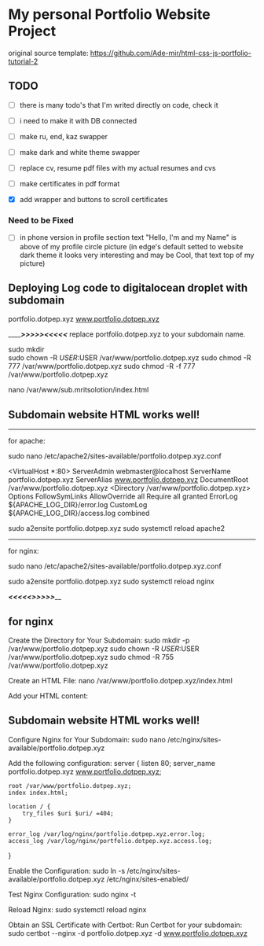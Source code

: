 # My personal Portfolio Website Project

original source template: https://github.com/Ade-mir/html-css-js-portfolio-tutorial-2

## TODO

- [ ] there is many todo's that I'm writed directly on code, check it
- [ ] i need to make it with DB connected
- [ ] make ru, end, kaz swapper
- [ ] make dark and white theme swapper

- [ ] replace cv, resume pdf files with my actual resumes and cvs
- [ ] make certificates in pdf format
- [x] add wrapper and buttons to scroll certificates

### Need to be Fixed

- [ ] in phone version in profile section text "Hello, I'm and my Name" is above of my profile circle picture (in edge's default setted to website dark theme it looks very interesting and may be Cool, that text top of my picture)

## Deploying Log code to digitalocean droplet with subdomain

portfolio.dotpep.xyz
www.portfolio.dotpep.xyz


_________________________>>>>><<<<<_____________________ 
replace portfolio.dotpep.xyz to your subdomain name.

sudo mkdir  
sudo chown -R $USER:$USER /var/www/portfolio.dotpep.xyz
sudo chmod -R 777 /var/www/portfolio.dotpep.xyz
sudo chmod -R -f 777 /var/www/portfolio.dotpep.xyz

nano /var/www/sub.mritsolotion/index.html

<h2>Subdomain website HTML works well!</h2>

---
for apache:

sudo nano /etc/apache2/sites-available/portfolio.dotpep.xyz.conf

<VirtualHost *:80>
    ServerAdmin webmaster@localhost
    ServerName portfolio.dotpep.xyz
    ServerAlias www.portfolio.dotpep.xyz
    DocumentRoot /var/www/portfolio.dotpep.xyz
<Directory /var/www/portfolio.dotpep.xyz>
        Options FollowSymLinks
        AllowOverride all
        Require all granted
    </Directory>
    ErrorLog ${APACHE_LOG_DIR}/error.log
    CustomLog ${APACHE_LOG_DIR}/access.log combined
</VirtualHost>

sudo a2ensite portfolio.dotpep.xyz
sudo systemctl reload apache2

---
for nginx:

sudo nano /etc/apache2/sites-available/portfolio.dotpep.xyz.conf




sudo a2ensite portfolio.dotpep.xyz
sudo systemctl reload nginx


_________<<<<<>>>>>___________


## for nginx

Create the Directory for Your Subdomain:
sudo mkdir -p /var/www/portfolio.dotpep.xyz
sudo chown -R $USER:$USER /var/www/portfolio.dotpep.xyz
sudo chmod -R 755 /var/www/portfolio.dotpep.xyz

Create an HTML File:
nano /var/www/portfolio.dotpep.xyz/index.html

Add your HTML content:
<h2>Subdomain website HTML works well!</h2>


Configure Nginx for Your Subdomain:
sudo nano /etc/nginx/sites-available/portfolio.dotpep.xyz

Add the following configuration:
server {
    listen 80;
    server_name portfolio.dotpep.xyz www.portfolio.dotpep.xyz;

    root /var/www/portfolio.dotpep.xyz;
    index index.html;

    location / {
        try_files $uri $uri/ =404;
    }

    error_log /var/log/nginx/portfolio.dotpep.xyz.error.log;
    access_log /var/log/nginx/portfolio.dotpep.xyz.access.log;
}


Enable the Configuration:
sudo ln -s /etc/nginx/sites-available/portfolio.dotpep.xyz /etc/nginx/sites-enabled/

Test Nginx Configuration:
sudo nginx -t

Reload Nginx:
sudo systemctl reload nginx

Obtain an SSL Certificate with Certbot: Run Certbot for your subdomain:
sudo certbot --nginx -d portfolio.dotpep.xyz -d www.portfolio.dotpep.xyz

